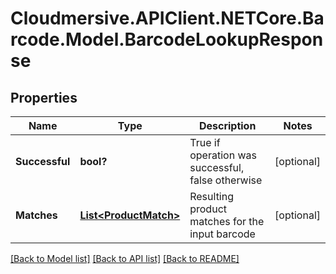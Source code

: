 # Cloudmersive.APIClient.NETCore.Barcode.Model.BarcodeLookupResponse
## Properties

Name | Type | Description | Notes
------------ | ------------- | ------------- | -------------
**Successful** | **bool?** | True if operation was successful, false otherwise | [optional] 
**Matches** | [**List&lt;ProductMatch&gt;**](ProductMatch.md) | Resulting product matches for the input barcode | [optional] 

[[Back to Model list]](../README.md#documentation-for-models) [[Back to API list]](../README.md#documentation-for-api-endpoints) [[Back to README]](../README.md)

